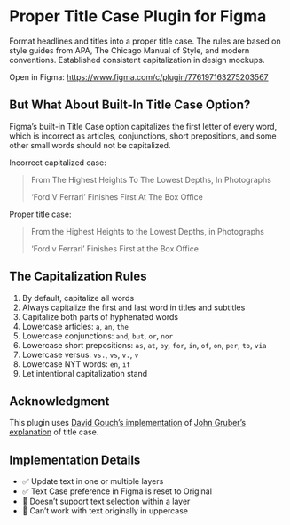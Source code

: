 # Proper Title Case Plugin for Figma

Format headlines and titles into a proper title case. The rules are based on style guides from APA, The Chicago Manual of Style, and modern conventions. Established consistent capitalization in design mockups.

Open in Figma: https://www.figma.com/c/plugin/776197163275203567

## But What About Built-In Title Case Option?

Figma’s built-in Title Case option capitalizes the first letter of every word, which is incorrect as articles, conjunctions, short prepositions, and some other small words should not be capitalized.

Incorrect capitalized case:
> From The Highest Heights To The Lowest Depths, In Photographs
>
> ‘Ford V Ferrari’ Finishes First At The Box Office

Proper title case:
> From the Highest Heights to the Lowest Depths, in Photographs
>
> ‘Ford v Ferrari’ Finishes First at the Box Office

## The Capitalization Rules

1. By default, capitalize all words
2. Always capitalize the first and last word in titles and subtitles
3. Capitalize both parts of hyphenated words
4. Lowercase articles: `a`, `an`, `the`
5. Lowercase conjunctions: `and`, `but`, `or`, `nor`
6. Lowercase short prepositions: `as`, `at`, `by`, `for`, `in`, `of`, `on`, `per`, `to`, `via`
7. Lowercase versus: `vs.`, `vs`, `v.`, `v`
8. Lowercase NYT words: `en`, `if`
9. Let intentional capitalization stand

## Acknowledgment

This plugin uses [David Gouch’s implementation](https://github.com/gouch/to-title-case) of [John Gruber’s explanation](https://daringfireball.net/2008/05/title_case) of title case.

## Implementation Details

* ✅ Update text in one or multiple layers
* ✅ Text Case preference in Figma is reset to Original
* 🚫 Doesn’t support text selection within a layer
* 🚫 Can’t work with text originally in uppercase
